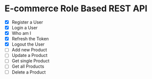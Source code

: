 # E-commerce Role Based REST API

- [x] Register a User
- [x] Login a User
- [x] Who am I
- [x] Refresh the Token
- [x] Logout the User
- [ ] Add new Product
- [ ] Update a Product
- [ ] Get single Product
- [ ] Get all Products
- [ ] Delete a Product
